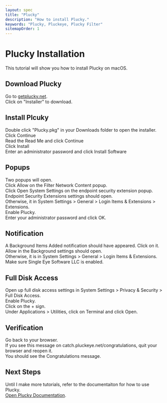 ```yaml
---
layout: spec
title: "Plucky"
description: "How to install Plucky."
keywords: "Plucky, Pluckeye, Plucky Filter"
sitemapOrder: 1
---
```


<link rel="stylesheet" type="text/css" href="../assets/css/spec.css">

# Plucky Installation
This tutorial will show you how to install Plucky on macOS.
## Download Plucky
Go to <a href="https://getplucky.net/" target="_blank">getplucky.net</a>.  
<img class="page" src="/assets/images/plucky/installation/1-getplucky-net.png" alt="" loading="lazy">  
Click on "Installer" to download.
## Install Plcuky
Double click "Plucky.pkg" in your Downloads folder to open the installer.  
<img class="installer" src="/assets/images/plucky/installation/2-installer-introduction.png" alt="" loading="lazy">  
Click Continue  
<img class="installer" src="/assets/images/plucky/installation/3-installer-read-me.png" alt="" loading="lazy">  
Read the Read Me and click Continue  
<img class="installer" src="/assets/images/plucky/installation/4-installer-installation-type.png" alt="" loading="lazy">  
Click Install  
<img class="password" src="/assets/images/plucky/installation/5-installer-installation-password.png" alt="" loading="lazy">  
Enter an administrator password and click Install Software    
## Popups
Two popups will open.  
<img class="popup" src="/assets/images/plucky/installation/6-filter-network-content-popup.png" alt="" loading="lazy">  
Click Allow on the Filter Network Content popup.  
<img class="popup" src="/assets/images/plucky/installation/7-endpoint-security-extension.png" alt="" loading="lazy">  
Click Open System Settings on the endpoint security extension popup.  
Endpoint Security Extensions settings should open.  
Otherwise, it in System Settings > General > Login Items & Extensions > Extensions.   
<img class="settings" src="/assets/images/plucky/installation/8-settings-endpoint-security-extension.png" alt="" loading="lazy">  
Enable Plucky.  
<img class="password" src="/assets/images/plucky/installation/9-settings-endpoint-security-extension-password.png" alt="" loading="lazy">  
Enter your administrator password and click OK.
## Notification
A Background Items Added notification should have appeared. Click on it.  
<img class="notification" src="/assets/images/plucky/installation/10-background-items-added.png" alt="" loading="lazy">  
Allow in the Background settings should open.  
Otherwise, it is in System Settings > General > Login Items & Extensions. 
<img class="settings" src="/assets/images/plucky/installation/11-settings-allow-int-the-background.png" alt="" loading="lazy">  
Make sure Single Eye Software LLC is enabled.  
## Full Disk Access
Open up full disk access settings in System Settings > Privacy & Security > Full Disk Access.
<img class="settings" src="/assets/images/plucky/installation/12-full-disk-access-plucky.png" alt="" loading="lazy">  
Enable Plucky.  
Click on the + sign.  
<img class="settings" src="/assets/images/plucky/installation/13-full-disk-access-terminal.png" alt="" loading="lazy">  
Under Applications > Utilities, click on Terminal and click Open.  
## Verification
Go back to your browser.  
<img class="page" src="/assets/images/plucky/installation/14-catch-pluckeye-net.png" alt="" loading="lazy">  
If you see this message on catch.pluckeye.net/congratulations, quit your browser and reopen it.  
<img class="page" src="/assets/images/plucky/installation/15-congratulations.png" alt="" loading="lazy">  
You should see the Congratulations message.
## Next Steps
Until I make more tutorials, refer to the documentaiton for how to use Plucky.  
<a href="https://docs.pluckeye.net/home" target="_blank">Open Plucky Documentation</a>.
